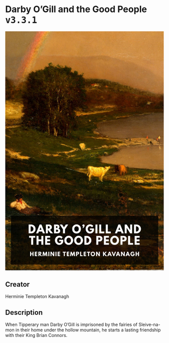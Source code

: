 
# Darby O’Gill and the Good People <kbd>v3.3.1</kbd>

<center>
  <img src="./cover-1024.jpg"/>
</center>

## Creator
Herminie Templeton Kavanagh

## Description
When Tipperary man Darby O’Gill is imprisoned by the fairies of Sleive-na-mon in their home under the hollow mountain, he starts a lasting friendship with their King Brian Connors.
